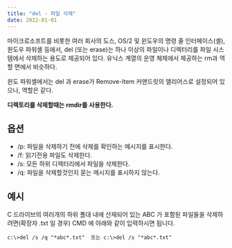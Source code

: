 ```yaml
---
title: "del - 파일 삭제"
date: 2022-01-01
---
```


마이크로소프트를 비롯한 여러 회사의 도스, OS/2 및 윈도우의 명령 줄 인터페이스(셸), 윈도우 파워셸 등에서, del (또는 erase)는 하나 이상의 파일이나 디렉터리를 파일 시스템에서 삭제하는 용도로 제공되어 있다. 유닉스 계열의 운영 체제에서 제공하는 rm과 역할 면에서 비슷하다.

윈도 파워셸에서는 del 과 erase가 Remove-Item 커맨드릿의 앨리어스로 설정되어 있으나, 역할은 같다. 

**디렉토리를 삭제할때는 rmdir를 사용한다.**

## 옵션
* /p: 파일을 삭제하기 전에 삭제를 확인하는 메시지를 표시한다.
* /f: 읽기전용 파일도 삭제한다.
* /s: 모든 하위 디렉터리에서 파일을 삭제한다.
* /q: 파일을 삭제할것인지 묻는 메시지를 표시하지 않는다.

## 예시
C 드라이브의 여러개의 하위 폴대 내에 산재되어 있는 ABC 가 포함된 파일들을 삭제하려면(확장자 .txt 일 경우) CMD 에 아래와 같이 입력하시면 됩니다. 

```
c:\>del /s /q "*abc*.txt"  또는 c:\>del /s "*abc*.txt"
```

